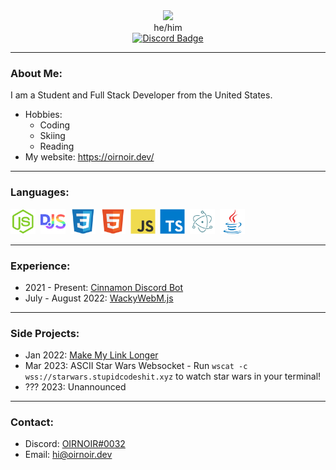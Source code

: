 <div id="header" align="center">
  <a href="https://oirnoir.dev/"><img src="https://assets.oirnoir.dev/pfp-png-2048.png" width="100"/></a>
	<div>he/him</div>
  <div id="badges">
    <a href="https://discord.gg/GnCHz2z6WK"><img src="https://img.shields.io/badge/Discord-5865F2?logo=Discord&logoColor=white&style=for-the-badge" alt="Discord Badge"></a>
  </div>
</div>

---

### About Me:
I am a Student and Full Stack Developer from the United States.

- Hobbies:
  - Coding
  - Skiing
  - Reading
- My website: https://oirnoir.dev/

---

### Languages:

<div>
  <img src="https://github.com/devicons/devicon/raw/master/icons/nodejs/nodejs-original.svg" title="NodeJS" alt="NodeJS" width="40" height="40"/>&nbsp;
  <img src="https://github.com/devicons/devicon/raw/master/icons/discordjs/discordjs-original.svg" title="Discord.JS" alt="Discord.JS" width="40" height="40"/>&nbsp;
  <img src="https://github.com/devicons/devicon/raw/master/icons/css3/css3-original.svg"  title="CSS3" alt="CSS" width="40" height="40"/>&nbsp;
  <img src="https://github.com/devicons/devicon/raw/master/icons/html5/html5-original.svg" title="HTML5" alt="HTML" width="40" height="40"/>&nbsp;
  <img src="https://github.com/devicons/devicon/raw/master/icons/javascript/javascript-original.svg" title="JavaScript" alt="JavaScript" width="40" height="40"/>&nbsp;
  <img src="https://github.com/devicons/devicon/raw/master/icons/typescript/typescript-original.svg" title="TypeScript" alt="TypeScript" width="40" height="40"/>&nbsp;
  <img src="https://github.com/devicons/devicon/raw/master/icons/electron/electron-original.svg" title="Electron" alt="Electron" width="40" height="40"/>&nbsp;
  <img src="https://github.com/devicons/devicon/raw/master/icons/java/java-original.svg" title="Java" alt="Java" width="40" height="40"/>&nbsp;
</div>

---

### Experience:

- 2021 - Present: [Cinnamon Discord Bot](https://cinnamon.bot)
- July - August 2022: [WackyWebM.js](https://github.com/OIRNOIR/WackyWebM)

---

### Side Projects:

- Jan 2022: [Make My Link Longer](https://make-my-link-longer.xyz)
- Mar 2023: ASCII Star Wars Websocket - Run `wscat -c wss://starwars.stupidcodeshit.xyz` to watch star wars in your terminal!
- ??? 2023: Unannounced

---

### Contact:

  - Discord: [OIRNOIR#0032](720842469024989195)
  - Email: [hi@oirnoir.dev](mailto:hi@oirnoir.dev)
